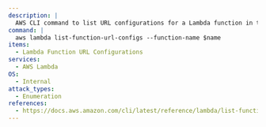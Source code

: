 ```yaml
---
description: |
  AWS CLI command to list URL configurations for a Lambda function in the AWS account.
command: |
  aws lambda list-function-url-configs --function-name $name
items:
  - Lambda Function URL Configurations
services:
  - AWS Lambda
OS:
  - Internal
attack_types:
  - Enumeration
references:
  - https://docs.aws.amazon.com/cli/latest/reference/lambda/list-function-url-configs.html
---
```


